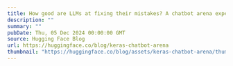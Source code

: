 ```yaml
---
title: How good are LLMs at fixing their mistakes? A chatbot arena experiment with Keras and TPUs
description: ""
summary: ""
pubDate: Thu, 05 Dec 2024 00:00:00 GMT
source: Hugging Face Blog
url: https://huggingface.co/blog/keras-chatbot-arena
thumbnail: "https://huggingface.co/blog/assets/keras-chatbot-arena/thumbnail.png"
---
```


